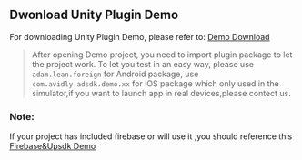 ## Dwonload Unity Plugin Demo 
For downloading Unity Plugin Demo, please refer to: [Demo Download](https://github.com/wawo00/UPSDK_Demo2Unity/tree/3006_foreign)
> After opening Demo project, you need to import plugin package to let the project work. To let you test in an easy way, please use `adam.lean.foreign` for Android package, use `com.avidly.adsdk.demo.xx` for iOS package which only used in the simulator,if you want to launch app in real devices,please contect us.

### Note:
If your project has included firebase or will use it ,you should reference this  [Firebase&Upsdk Demo ](https://github.com/AvidlyGit/AdSdkDemo-Unity/tree/3006_foreign_firebaseAnalystic)